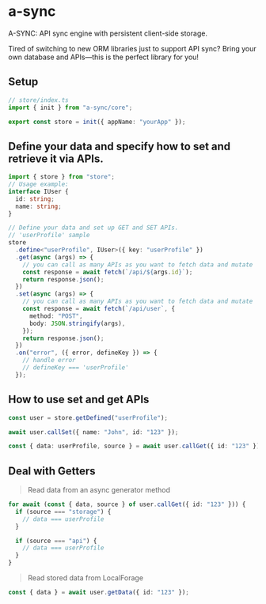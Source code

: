 # a-sync

A-SYNC: API sync engine with persistent client-side storage.

Tired of switching to new ORM libraries just to support API sync? Bring your own database and APIs—this is the perfect library for you!

## Setup

```typescript
// store/index.ts
import { init } from "a-sync/core";

export const store = init({ appName: "yourApp" });
```

## Define your data and specify how to set and retrieve it via APIs.

```typescript
import { store } from "store";
// Usage example:
interface IUser {
  id: string;
  name: string;
}

// Define your data and set up GET and SET APIs.
// 'userProfile' sample
store
  .define<"userProfile", IUser>({ key: "userProfile" })
  .get(async (args) => {
    // you can call as many APIs as you want to fetch data and mutate 'userProfile'
    const response = await fetch(`/api/${args.id}`);
    return response.json();
  })
  .set(async (args) => {
    // you can call as many APIs as you want to fetch data and mutate 'userProfile' and save it
    const response = await fetch(`/api/user`, {
      method: "POST",
      body: JSON.stringify(args),
    });
    return response.json();
  })
  .on("error", ({ error, defineKey }) => {
    // handle error
    // defineKey === 'userProfile'
  });
```

## How to use set and get APIs

```typescript
const user = store.getDefined("userProfile");

await user.callSet({ name: "John", id: "123" });

const { data: userProfile, source } = await user.callGet({ id: "123" }); // Async Generator
```

## Deal with Getters

> Read data from an async generator method

```typescript
for await (const { data, source } of user.callGet({ id: "123" })) {
  if (source === "storage") {
    // data === userProfile
  }

  if (source === "api") {
    // data === userProfile
  }
}
```

> Read stored data from LocalForage

```typescript
const { data } = await user.getData({ id: "123" });
```
